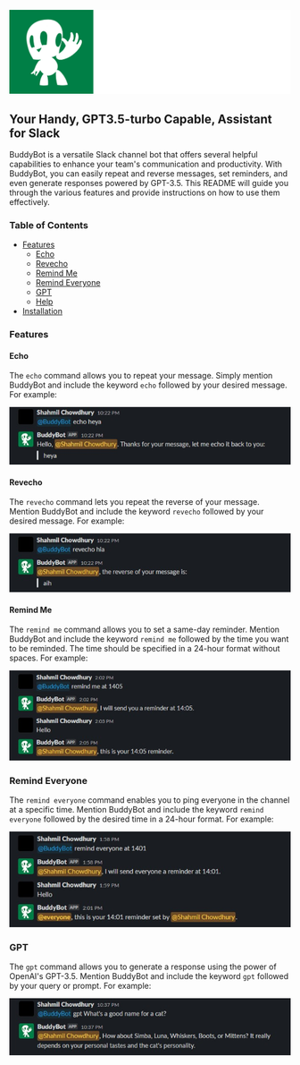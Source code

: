 ![BuddyBot Banner!](/assets/banner.png)

## Your Handy, GPT3.5-turbo Capable, Assistant for Slack

BuddyBot is a versatile Slack channel bot that offers several helpful capabilities to enhance your team's communication and productivity. With BuddyBot, you can easily repeat and reverse messages, set reminders, and even generate responses powered by GPT-3.5. This README will guide you through the various features and provide instructions on how to use them effectively.

### Table of Contents
- [Features](#features)
    - [Echo](#echo)
    - [Revecho](#revecho)
    - [Remind Me](#remind-me)
    - [Remind Everyone](#remind-everyone)
    - [GPT](#gpt)
    - [Help](#help)
- [Installation](#installation)

### Features

#### Echo
The `echo` command allows you to repeat your message. Simply mention BuddyBot and include the keyword `echo` followed by your desired message. For example:

![Echo example](/assets/features/echo.jpg)


#### Revecho
The `revecho` command lets you repeat the reverse of your message. Mention BuddyBot and include the keyword `revecho` followed by your desired message. For example:

![Revecho example](/assets/features/revecho.jpg)

#### Remind Me
The `remind me` command allows you to set a same-day reminder. Mention BuddyBot and include the keyword `remind me` followed by the time you want to be reminded. The time should be specified in a 24-hour format without spaces. For example:

![Remind me example](/assets/features/remindme.jpg)

### Remind Everyone
The `remind everyone` command enables you to ping everyone in the channel at a specific time. Mention BuddyBot and include the keyword `remind everyone` followed by the desired time in a 24-hour format. For example:

![Remind everyone example](/assets/features/remindeveryone.jpg)

### GPT
The `gpt` command allows you to generate a response using the power of OpenAI's GPT-3.5. Mention BuddyBot and include the keyword `gpt` followed by your query or prompt. For example:


![ChatGPT example](/assets/features/gpt.jpg)